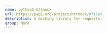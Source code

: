```yaml
---
name: python2-httmock
url: https://pypi.org/project/httmock/#files
description: A mocking library for requests.
group: None
---
```

